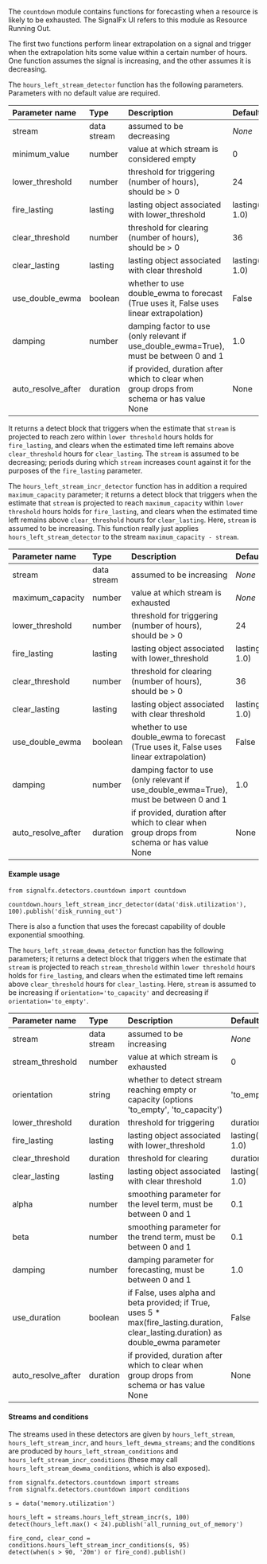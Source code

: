 The `countdown` module contains functions for forecasting when a resource is likely to be exhausted. The SignalFx UI refers to this module as Resource Running Out.


The first two functions perform linear extrapolation on a signal and trigger when the extrapolation hits some value within a certain number of hours.
One function assumes the signal is increasing, and the other assumes it is decreasing. 

The `hours_left_stream_detector` function has the following parameters. Parameters with no default value are required.                         

|Parameter name|Type|Description|Default value|
|:---|:---|:---|:---|
|stream|data stream|assumed to be decreasing|*None*|
|minimum_value|number|value at which stream is considered empty|0|
|lower_threshold|number|threshold for triggering (number of hours), should be > 0|24|
|fire_lasting|lasting|lasting object associated with lower_threshold|lasting('10m', 1.0)|
|clear_threshold|number|threshold for clearing (number of hours), should be > 0|36|
|clear_lasting|lasting|lasting object associated with clear threshold|lasting('10m', 1.0)|
|use_double_ewma|boolean|whether to use double_ewma to forecast (True uses it, False uses linear extrapolation)|False|
|damping|number|damping factor to use (only relevant if use_double_ewma=True), must be between 0 and 1|1.0|
|auto_resolve_after|duration|if provided, duration after which to clear when group drops from schema or has value None|None|


It returns a detect block that triggers when the estimate that `stream` is projected to reach zero within `lower threshold` hours holds for `fire_lasting`, and clears when the estimated time left remains above `clear_threshold` hours for `clear_lasting`. The `stream` is assumed to be decreasing; periods during which `stream` increases count against it for the purposes of the `fire_lasting` parameter.

The `hours_left_stream_incr_detector` function has in addition a required `maximum_capacity` parameter; it returns a detect block that triggers when the estimate that `stream` is projected to reach `maximum_capacity` within `lower threshold` hours holds for `fire_lasting`, and clears when the estimated time left remains above `clear_threshold` hours for `clear_lasting`. Here, `stream` is assumed to be increasing. This function really just applies `hours_left_stream_detector` to the stream `maximum_capacity - stream`.

|Parameter name|Type|Description|Default value|
|:---|:---|:---|:---|
|stream|data stream|assumed to be increasing|*None*|
|maximum_capacity|number|value at which stream is exhausted|*None*|
|lower_threshold|number|threshold for triggering (number of hours), should be > 0|24|
|fire_lasting|lasting|lasting object associated with lower_threshold|lasting('10m', 1.0)|
|clear_threshold|number|threshold for clearing (number of hours), should be > 0|36|
|clear_lasting|lasting|lasting object associated with clear threshold|lasting('10m', 1.0)|
|use_double_ewma|boolean|whether to use double_ewma to forecast (True uses it, False uses linear extrapolation)|False|
|damping|number|damping factor to use (only relevant if use_double_ewma=True), must be between 0 and 1|1.0|
|auto_resolve_after|duration|if provided, duration after which to clear when group drops from schema or has value None|None|

   
#### Example usage
~~~~~~~~~~~~~~~~~~~~
from signalfx.detectors.countdown import countdown

countdown.hours_left_stream_incr_detector(data('disk.utilization'), 100).publish('disk_running_out')
~~~~~~~~~~~~~~~~~~~~



There is also a function that uses the forecast capability of double exponential smoothing. 

The `hours_left_stream_dewma_detector` function has the following parameters; it returns a detect block that triggers when the estimate that `stream` is projected to reach `stream_threshold` within `lower threshold` hours holds for `fire_lasting`, and clears when the estimated time left remains above `clear_threshold` hours for `clear_lasting`. Here, `stream` is assumed to be increasing if `orientation='to_capacity'` and decreasing if `orientation='to_empty'`.

|Parameter name|Type|Description|Default value|
|:---|:---|:---|:---|
|stream|data stream|assumed to be increasing|*None*|
|stream_threshold|number|value at which stream is exhausted|0|
|orientation|string|whether to detect stream reaching empty or capacity (options 'to_empty', 'to_capacity')|'to_empty'|
|lower_threshold|duration|threshold for triggering|duration('24h')|
|fire_lasting|lasting|lasting object associated with lower_threshold|lasting('10m', 1.0)|
|clear_threshold|duration|threshold for clearing|duration('36h')|
|clear_lasting|lasting|lasting object associated with clear threshold|lasting('10m', 1.0)|
|alpha|number|smoothing parameter for the level term, must be between 0 and 1|0.1|
|beta|number|smoothing parameter for the trend term, must be between 0 and 1|0.1|
|damping|number|damping parameter for forecasting, must be between 0 and 1|1.0|
|use_duration|boolean|if False, uses alpha and beta provided; if True, uses 5 * max(fire_lasting.duration, clear_lasting.duration) as double_ewma parameter|False|
|auto_resolve_after|duration|if provided, duration after which to clear when group drops from schema or has value None|None|



#### Streams and conditions

The streams used in these detectors are given by `hours_left_stream`, `hours_left_stream_incr`, and `hours_left_dewma_streams`; and the conditions are produced by `hours_left_stream_conditions` and `hours_left_stream_incr_conditions` (these may call `hours_left_stream_dewma_conditions`, which is also exposed).

~~~~~~~~~~~~~~~~~~~~
from signalfx.detectors.countdown import streams
from signalfx.detectors.countdown import conditions

s = data('memory.utilization')

hours_left = streams.hours_left_stream_incr(s, 100)
detect(hours_left.max() < 24).publish('all_running_out_of_memory')

fire_cond, clear_cond = conditions.hours_left_stream_incr_conditions(s, 95)
detect(when(s > 90, '20m') or fire_cond).publish()
~~~~~~~~~~~~~~~~~~~~
